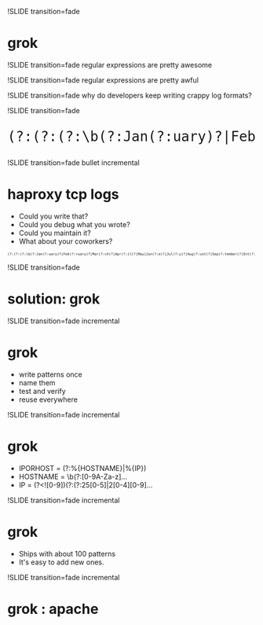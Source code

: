 !SLIDE transition=fade
# grok

!SLIDE transition=fade
regular expressions are pretty awesome

!SLIDE transition=fade
regular expressions are pretty awful

!SLIDE transition=fade
why do developers keep writing crappy log formats?

!SLIDE transition=fade
<pre style="word-wrap: break-word; font-size: 2em">
(?:(?:(?:\b(?:Jan(?:uary)?|Feb(?:ruary)?|Mar(?:ch)?|Apr(?:il)?|May|Jun(?:e)?|Jul(?:y)?|Aug(?:ust)?|Sep(?:tember)?|Oct(?:ober)?|Nov(?:ember)?|Dec(?:ember)?)\b) +(?:(?:(?:0[1-9])|(?:[12][0-9])|(?:3[01])|[1-9])) (?:(?!<[0-9])(?:(?:2[0123]|[01][0-9])):(?:(?:[0-5][0-9]))(?::(?:(?:(?:[0-5][0-9]|60)(?:[.,][0-9]+)?)))(?![0-9]))) (?:(?:(?:\b(?:[0-9A-Za-z][0-9A-Za-z-]{0,62})(?:\.(?:[0-9A-Za-z][0-9A-Za-z-]{0,62}))*(\.?|\b))|(?<a10>(?<![0-9])(?:(?:25[0-5]|2[0-4][0-9]|[0-1]?[0-9]{1,2})[.](?:25[0-5]|2[0-4][0-9]|[0-1]?[0-9]{1,2})[.](?:25[0-5]|2[0-4][0-9]|[0-1]?[0-9]{1,2})[.](?:25[0-5]|2[0-4][0-9]|[0-1]?[0-9]{1,2}))(?![0-9])))) (?<a11>(?<a12>(?:[\w._/%-]+))(?:\[(?<a13>\b(?:[1-9][0-9]*)\b)\])?): (?<a14>(?<![0-9])(?:(?:25[0-5]|2[0-4][0-9]|[0-1]?[0-9]{1,2})[.](?:25[0-5]|2[0-4][0-9]|[0-1]?[0-9]{1,2})[.](?:25[0-5]|2[0-4][0-9]|[0-1]?[0-9]{1,2})[.](?:25[0-5]|2[0-4][0-9]|[0-1]?[0-9]{1,2}))(?![0-9])):(?<a15>(?:[+-]?(?:[0-9]+))) \[(?<a16>(?<a17>(?:(?:0[1-9])|(?:[12][0-9])|(?:3[01])|[1-9]))/(?<a18>\b(?:Jan(?:uary)?|Feb(?:ruary)?|Mar(?:ch)?|Apr(?:il)?|May|Jun(?:e)?|Jul(?:y)?|Aug(?:ust)?|Sep(?:tember)?|Oct(?:ober)?|Nov(?:ember)?|Dec(?:ember)?)\b)/(?<a19>[0-9]+):(?<a20>(?!<[0-9])(?<a21>(?:2[0123]|[01][0-9])):(?<a22>(?:[0-5][0-9]))(?::(?<a23>(?:(?:[0-5][0-9]|60)(?:[.,][0-9]+)?)))(?![0-9])).(?<a24>(?:[+-]?(?:[0-9]+))))\] (?<a25>\S+) (?<a26>\S+)/(?<a27>\S+) (?<a28>(?:[+-]?(?:[0-9]+)))/(?<a29>(?:[+-]?(?:[0-9]+)))/(?<a30>\S+) (?<a31>\S+) (?<a32>\S+) (?<a33>(?:[+-]?(?:[0-9]+)))/(?<a34>(?:[+-]?(?:[0-9]+)))/(?<a35>(?:[+-]?(?:[0-9]+)))/(?<a36>(?:[+-]?(?:[0-9]+)))/(?<a37>\S+) (?<a38>(?:[+-]?(?:[0-9]+)))/(?<a39>(?:[+-]?(?:[0-9]+))))
</pre>

!SLIDE transition=fade bullet incremental
# haproxy tcp logs

* Could you write that?
* Could you debug what you wrote? 
* Could you maintain it?
* What about your coworkers?

<pre style="word-wrap: break-word; font-size: 0.5em">
(?:(?:(?:\b(?:Jan(?:uary)?|Feb(?:ruary)?|Mar(?:ch)?|Apr(?:il)?|May|Jun(?:e)?|Jul(?:y)?|Aug(?:ust)?|Sep(?:tember)?|Oct(?:ober)?|Nov(?:ember)?|Dec(?:ember)?)\b) +(?:(?:(?:0[1-9])|(?:[12][0-9])|(?:3[01])|[1-9])) (?:(?!<[0-9])(?:(?:2[0123]|[01][0-9])):(?:(?:[0-5][0-9]))(?::(?:(?:(?:[0-5][0-9]|60)(?:[.,][0-9]+)?)))(?![0-9]))) (?:(?:(?:\b(?:[0-9A-Za-z][0-9A-Za-z-]{0,62})(?:\.(?:[0-9A-Za-z][0-9A-Za-z-]{0,62}))*(\.?|\b))|(?<a10>(?<![0-9])(?:(?:25[0-5]|2[0-4][0-9]|[0-1]?[0-9]{1,2})[.](?:25[0-5]|2[0-4][0-9]|[0-1]?[0-9]{1,2})[.](?:25[0-5]|2[0-4][0-9]|[0-1]?[0-9]{1,2})[.](?:25[0-5]|2[0-4][0-9]|[0-1]?[0-9]{1,2}))(?![0-9])))) (?<a11>(?<a12>(?:[\w._/%-]+))(?:\[(?<a13>\b(?:[1-9][0-9]*)\b)\])?): (?<a14>(?<![0-9])(?:(?:25[0-5]|2[0-4][0-9]|[0-1]?[0-9]{1,2})[.](?:25[0-5]|2[0-4][0-9]|[0-1]?[0-9]{1,2})[.](?:25[0-5]|2[0-4][0-9]|[0-1]?[0-9]{1,2})[.](?:25[0-5]|2[0-4][0-9]|[0-1]?[0-9]{1,2}))(?![0-9])):(?<a15>(?:[+-]?(?:[0-9]+))) \[(?<a16>(?<a17>(?:(?:0[1-9])|(?:[12][0-9])|(?:3[01])|[1-9]))/(?<a18>\b(?:Jan(?:uary)?|Feb(?:ruary)?|Mar(?:ch)?|Apr(?:il)?|May|Jun(?:e)?|Jul(?:y)?|Aug(?:ust)?|Sep(?:tember)?|Oct(?:ober)?|Nov(?:ember)?|Dec(?:ember)?)\b)/(?<a19>[0-9]+):(?<a20>(?!<[0-9])(?<a21>(?:2[0123]|[01][0-9])):(?<a22>(?:[0-5][0-9]))(?::(?<a23>(?:(?:[0-5][0-9]|60)(?:[.,][0-9]+)?)))(?![0-9])).(?<a24>(?:[+-]?(?:[0-9]+))))\] (?<a25>\S+) (?<a26>\S+)/(?<a27>\S+) (?<a28>(?:[+-]?(?:[0-9]+)))/(?<a29>(?:[+-]?(?:[0-9]+)))/(?<a30>\S+) (?<a31>\S+) (?<a32>\S+) (?<a33>(?:[+-]?(?:[0-9]+)))/(?<a34>(?:[+-]?(?:[0-9]+)))/(?<a35>(?:[+-]?(?:[0-9]+)))/(?<a36>(?:[+-]?(?:[0-9]+)))/(?<a37>\S+) (?<a38>(?:[+-]?(?:[0-9]+)))/(?<a39>(?:[+-]?(?:[0-9]+))))
</pre>

!SLIDE transition=fade
# solution: grok

!SLIDE transition=fade incremental
# grok

* write patterns once
* name them
* test and verify
* reuse everywhere

!SLIDE transition=fade incremental
# grok

* IPORHOST = (?:%{HOSTNAME}|%{IP})
* HOSTNAME = \b(?:[0-9A-Za-z]...
* IP = (?<![0-9])(?:(?:25[0-5]|2[0-4][0-9]...

!SLIDE transition=fade incremental
# grok

* Ships with about 100 patterns
* It's easy to add new ones.

!SLIDE transition=fade incremental
# grok : apache


